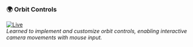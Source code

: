 ### 🌍 **Orbit Controls**  
[![Live](https://img.shields.io/badge/Live-Demo-blue?logo=google-chrome)](https://06-orbit-controls.netlify.app/)  
*Learned to implement and customize orbit controls, enabling interactive camera movements with mouse input.*